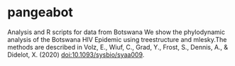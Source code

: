 # pangeabot
Analysis and R scripts for data from Botswana
We show the phylodynamic analysis of the Botswana HIV Epidemic using treestructure and mlesky.The methods are described in Volz, E., Wiuf, C., Grad, Y., Frost, S., Dennis, A., & Didelot, X. (2020) <doi:10.1093/sysbio/syaa009>.

